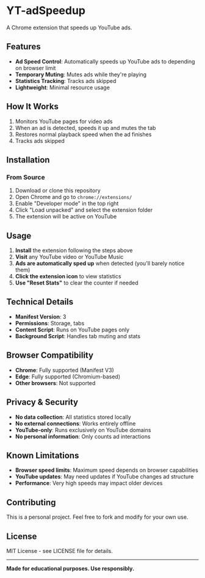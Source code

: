 # YT-adSpeedup

A Chrome extension that speeds up YouTube ads.

## Features

- **Ad Speed Control**: Automatically speeds up YouTube ads to depending on browser limit
- **Temporary Muting**: Mutes ads while they're playing
- **Statistics Tracking**: Tracks ads skipped
- **Lightweight**: Minimal resource usage

## How It Works

1. Monitors YouTube pages for video ads
2. When an ad is detected, speeds it up and mutes the tab
3. Restores normal playback speed when the ad finishes
4. Tracks ads skipped

## Installation

### From Source

1. Download or clone this repository
2. Open Chrome and go to `chrome://extensions/`
3. Enable "Developer mode" in the top right
4. Click "Load unpacked" and select the extension folder
5. The extension will be active on YouTube

## Usage

1. **Install** the extension following the steps above
2. **Visit** any YouTube video or YouTube Music
3. **Ads are automatically sped up** when detected (you'll barely notice them)
4. **Click the extension icon** to view statistics
5. **Use "Reset Stats"** to clear the counter if needed

## Technical Details

- **Manifest Version**: 3
- **Permissions**: Storage, tabs
- **Content Script**: Runs on YouTube pages only
- **Background Script**: Handles tab muting and stats

## Browser Compatibility

- **Chrome**: Fully supported (Manifest V3)
- **Edge**: Fully supported (Chromium-based)
- **Other browsers**: Not supported

## Privacy & Security

- **No data collection**: All statistics stored locally
- **No external connections**: Works entirely offline
- **YouTube-only**: Runs exclusively on YouTube domains
- **No personal information**: Only counts ad interactions

## Known Limitations

- **Browser speed limits**: Maximum speed depends on browser capabilities
- **YouTube updates**: May need updates if YouTube changes ad structure
- **Performance**: Very high speeds may impact older devices

## Contributing

This is a personal project. Feel free to fork and modify for your own use.

## License

MIT License - see LICENSE file for details.

---

**Made for educational purposes. Use responsibly.**

